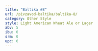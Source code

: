 ```yaml
---
title: "Baltika #8"
url: /pivzavod-baltika/baltika-8/
category: Other Style
style: Light American Wheat Ale or Lager
abv: 5
ibu: 0
srm: 0
upc: 0
---
```


